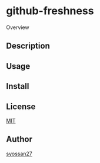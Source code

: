 # github-freshness

Overview

## Description

## Usage

## Install

## License

[MIT](http://opensource.org/licenses/mit-license.php)

## Author

[syossan27](https://github.com/syossan27)
